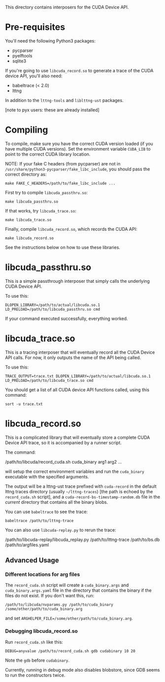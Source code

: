 This directory contains interposers for the CUDA Device API.

# Pre-requisites

You'll need the following Python3 packages:

  - pycparser
  - pyelftools
  - sqlite3

If you're going to use `libcuda_record.so` to generate a trace of the
CUDA device API, you'll also need:

  - babeltrace (< 2.0)
  - lttng

In addition to the `lttng-tools` and `liblttng-ust` packages.

[note to pyx users: these are already installed]

# Compiling

To compile, make sure you have the correct CUDA version loaded (if you
have multiple CUDA versions). Set the environment variable `CUDA_LIB`
to point to the correct CUDA library location.

NOTE: If your fake C headers (from pycparser) are not in
`/usr/share/python3-pycparser/fake_libc_include`, you should pass the
correct directory as:

    make FAKE_C_HEADERS=/path/to/fake_libc_include ...

First try to compile `libcuda_passthru.so`:

    make libcuda_passthru.so

If that works, try `libcuda_trace.so`:

    make libcuda_trace.so

Finally, compile `libcuda_record.so`, which records the CUDA API:

    make libcuda_record.so

See the instructions below on how to use these libraries.


# libcuda_passthru.so

This is a simple passthrough interposer that simply calls the
underlying CUDA Device API.

To use this:

    DLOPEN_LIBRARY=/path/to/actual/libcuda.so.1 LD_PRELOAD=/path/to/libcuda_passthru.so cmd

If your command executed successfully, everything worked.

# libcuda_trace.so

This is a tracing interposer that will eventually record all the CUDA
Device API calls. For now, it only outputs the name of the API being
called.

To use this:

    TRACE_OUTPUT=trace.txt DLOPEN_LIBRARY=/path/to/actual/libcuda.so.1 LD_PRELOAD=/path/to/libcuda_trace.so cmd

You should get a list of all CUDA device API functions called, using
this command:

    sort -u trace.txt

# libcuda_record.so

This is a complicated library that will eventually store a complete
CUDA Device API trace, so it is accompanied by a runner script.

The command:

   /path/to/libcuda/record_cuda.sh cuda_binary arg1 arg2 ...

will setup the correct environment variables and run the `cuda_binary`
executable with the specified arguments.

The output will be a lttng-ust trace prefixed with `cuda-record` in
the default lttng traces directory (usually `~/lttng-traces`) [the
path is echoed by the `record_cuda.sh` script], and a
`cuda-record-bs-timestamp-random.db` file in the *current* directory
that contains all the binary blobs.

You can use `babeltrace` to see the trace:

    babeltrace /path/to/lttng-trace

You can also use `libcuda-replay.py` to rerun the trace:

   /path/to/libcuda-replay/libcuda_replay.py /path/to/lttng-trace /path/to/bs.db /path/to/argfiles.yaml

## Advanced Usage

### Different locations for arg files

The `record_cuda.sh` script will create a `cuda_binary.args` and
`cuda_binary.args.yaml` file in the directory that contains the binary
if the files do not exist. If you don't want this, run:

    /path/to/libcuda/nvparams.py /path/to/cuda_binary /some/other/path/to/cuda_binary.arg

and set `ARGHELPER_FILE=/some/other/path/to/cuda_binary.arg`.

### Debugging libcuda_record.so

Run `record_cuda.sh` like this:

    DEBUG=anyvalue /path/to/record_cuda.sh gdb cudabinary 10 20

Note the `gdb` before `cudabinary`.

Currently, running in debug mode also disables blobstore, since GDB
seems to run the constructors twice.

